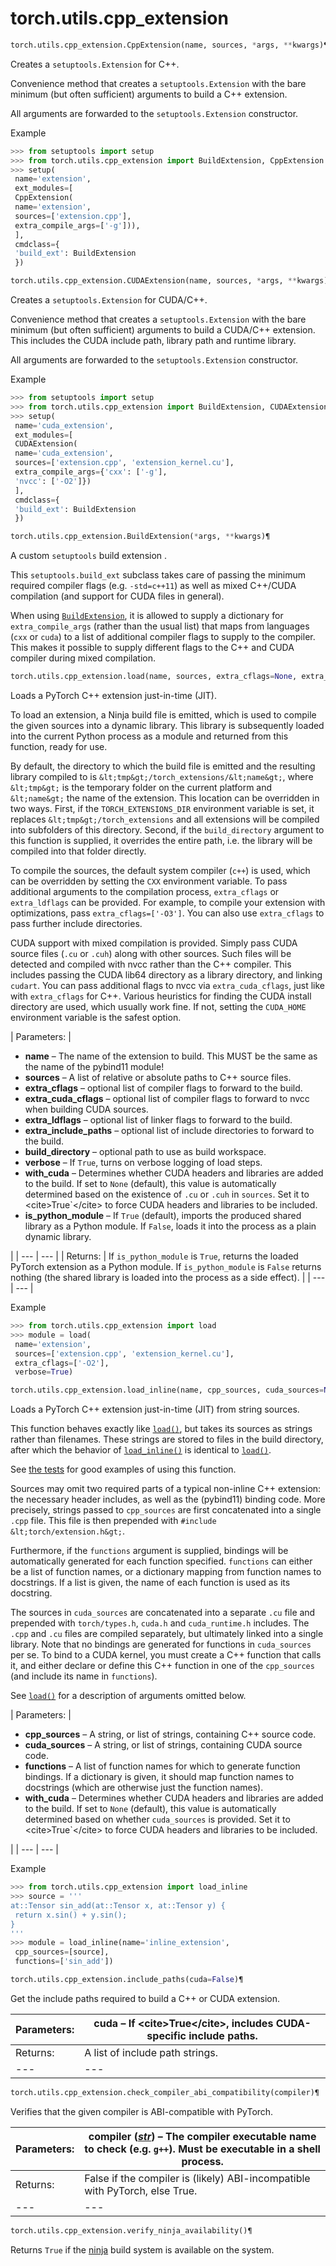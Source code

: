 

# torch.utils.cpp_extension

```py
torch.utils.cpp_extension.CppExtension(name, sources, *args, **kwargs)¶
```

Creates a `setuptools.Extension` for C++.

Convenience method that creates a `setuptools.Extension` with the bare minimum (but often sufficient) arguments to build a C++ extension.

All arguments are forwarded to the `setuptools.Extension` constructor.

Example

```py
>>> from setuptools import setup
>>> from torch.utils.cpp_extension import BuildExtension, CppExtension
>>> setup(
 name='extension',
 ext_modules=[
 CppExtension(
 name='extension',
 sources=['extension.cpp'],
 extra_compile_args=['-g'])),
 ],
 cmdclass={
 'build_ext': BuildExtension
 })

```

```py
torch.utils.cpp_extension.CUDAExtension(name, sources, *args, **kwargs)¶
```

Creates a `setuptools.Extension` for CUDA/C++.

Convenience method that creates a `setuptools.Extension` with the bare minimum (but often sufficient) arguments to build a CUDA/C++ extension. This includes the CUDA include path, library path and runtime library.

All arguments are forwarded to the `setuptools.Extension` constructor.

Example

```py
>>> from setuptools import setup
>>> from torch.utils.cpp_extension import BuildExtension, CUDAExtension
>>> setup(
 name='cuda_extension',
 ext_modules=[
 CUDAExtension(
 name='cuda_extension',
 sources=['extension.cpp', 'extension_kernel.cu'],
 extra_compile_args={'cxx': ['-g'],
 'nvcc': ['-O2']})
 ],
 cmdclass={
 'build_ext': BuildExtension
 })

```

```py
torch.utils.cpp_extension.BuildExtension(*args, **kwargs)¶
```

A custom `setuptools` build extension .

This `setuptools.build_ext` subclass takes care of passing the minimum required compiler flags (e.g. `-std=c++11`) as well as mixed C++/CUDA compilation (and support for CUDA files in general).

When using [`BuildExtension`](#torch.utils.cpp_extension.BuildExtension "torch.utils.cpp_extension.BuildExtension"), it is allowed to supply a dictionary for `extra_compile_args` (rather than the usual list) that maps from languages (`cxx` or `cuda`) to a list of additional compiler flags to supply to the compiler. This makes it possible to supply different flags to the C++ and CUDA compiler during mixed compilation.

```py
torch.utils.cpp_extension.load(name, sources, extra_cflags=None, extra_cuda_cflags=None, extra_ldflags=None, extra_include_paths=None, build_directory=None, verbose=False, with_cuda=None, is_python_module=True)¶
```

Loads a PyTorch C++ extension just-in-time (JIT).

To load an extension, a Ninja build file is emitted, which is used to compile the given sources into a dynamic library. This library is subsequently loaded into the current Python process as a module and returned from this function, ready for use.

By default, the directory to which the build file is emitted and the resulting library compiled to is `&lt;tmp&gt;/torch_extensions/&lt;name&gt;`, where `&lt;tmp&gt;` is the temporary folder on the current platform and `&lt;name&gt;` the name of the extension. This location can be overridden in two ways. First, if the `TORCH_EXTENSIONS_DIR` environment variable is set, it replaces `&lt;tmp&gt;/torch_extensions` and all extensions will be compiled into subfolders of this directory. Second, if the `build_directory` argument to this function is supplied, it overrides the entire path, i.e. the library will be compiled into that folder directly.

To compile the sources, the default system compiler (`c++`) is used, which can be overridden by setting the `CXX` environment variable. To pass additional arguments to the compilation process, `extra_cflags` or `extra_ldflags` can be provided. For example, to compile your extension with optimizations, pass `extra_cflags=['-O3']`. You can also use `extra_cflags` to pass further include directories.

CUDA support with mixed compilation is provided. Simply pass CUDA source files (`.cu` or `.cuh`) along with other sources. Such files will be detected and compiled with nvcc rather than the C++ compiler. This includes passing the CUDA lib64 directory as a library directory, and linking `cudart`. You can pass additional flags to nvcc via `extra_cuda_cflags`, just like with `extra_cflags` for C++. Various heuristics for finding the CUDA install directory are used, which usually work fine. If not, setting the `CUDA_HOME` environment variable is the safest option.

| Parameters: | 

*   **name** – The name of the extension to build. This MUST be the same as the name of the pybind11 module!
*   **sources** – A list of relative or absolute paths to C++ source files.
*   **extra_cflags** – optional list of compiler flags to forward to the build.
*   **extra_cuda_cflags** – optional list of compiler flags to forward to nvcc when building CUDA sources.
*   **extra_ldflags** – optional list of linker flags to forward to the build.
*   **extra_include_paths** – optional list of include directories to forward to the build.
*   **build_directory** – optional path to use as build workspace.
*   **verbose** – If `True`, turns on verbose logging of load steps.
*   **with_cuda** – Determines whether CUDA headers and libraries are added to the build. If set to `None` (default), this value is automatically determined based on the existence of `.cu` or `.cuh` in `sources`. Set it to &lt;cite&gt;True`&lt;/cite&gt; to force CUDA headers and libraries to be included.
*   **is_python_module** – If `True` (default), imports the produced shared library as a Python module. If `False`, loads it into the process as a plain dynamic library.

 |
| --- | --- |
| Returns: | If `is_python_module` is `True`, returns the loaded PyTorch extension as a Python module. If `is_python_module` is `False` returns nothing (the shared library is loaded into the process as a side effect). |
| --- | --- |

Example

```py
>>> from torch.utils.cpp_extension import load
>>> module = load(
 name='extension',
 sources=['extension.cpp', 'extension_kernel.cu'],
 extra_cflags=['-O2'],
 verbose=True)

```

```py
torch.utils.cpp_extension.load_inline(name, cpp_sources, cuda_sources=None, functions=None, extra_cflags=None, extra_cuda_cflags=None, extra_ldflags=None, extra_include_paths=None, build_directory=None, verbose=False, with_cuda=None, is_python_module=True)¶
```

Loads a PyTorch C++ extension just-in-time (JIT) from string sources.

This function behaves exactly like [`load()`](#torch.utils.cpp_extension.load "torch.utils.cpp_extension.load"), but takes its sources as strings rather than filenames. These strings are stored to files in the build directory, after which the behavior of [`load_inline()`](#torch.utils.cpp_extension.load_inline "torch.utils.cpp_extension.load_inline") is identical to [`load()`](#torch.utils.cpp_extension.load "torch.utils.cpp_extension.load").

See [the tests](https://github.com/pytorch/pytorch/blob/master/test/test_cpp_extensions.py) for good examples of using this function.

Sources may omit two required parts of a typical non-inline C++ extension: the necessary header includes, as well as the (pybind11) binding code. More precisely, strings passed to `cpp_sources` are first concatenated into a single `.cpp` file. This file is then prepended with `#include &lt;torch/extension.h&gt;`.

Furthermore, if the `functions` argument is supplied, bindings will be automatically generated for each function specified. `functions` can either be a list of function names, or a dictionary mapping from function names to docstrings. If a list is given, the name of each function is used as its docstring.

The sources in `cuda_sources` are concatenated into a separate `.cu` file and prepended with `torch/types.h`, `cuda.h` and `cuda_runtime.h` includes. The `.cpp` and `.cu` files are compiled separately, but ultimately linked into a single library. Note that no bindings are generated for functions in `cuda_sources` per se. To bind to a CUDA kernel, you must create a C++ function that calls it, and either declare or define this C++ function in one of the `cpp_sources` (and include its name in `functions`).

See [`load()`](#torch.utils.cpp_extension.load "torch.utils.cpp_extension.load") for a description of arguments omitted below.

| Parameters: | 

*   **cpp_sources** – A string, or list of strings, containing C++ source code.
*   **cuda_sources** – A string, or list of strings, containing CUDA source code.
*   **functions** – A list of function names for which to generate function bindings. If a dictionary is given, it should map function names to docstrings (which are otherwise just the function names).
*   **with_cuda** – Determines whether CUDA headers and libraries are added to the build. If set to `None` (default), this value is automatically determined based on whether `cuda_sources` is provided. Set it to &lt;cite&gt;True`&lt;/cite&gt; to force CUDA headers and libraries to be included.

 |
| --- | --- |

Example

```py
>>> from torch.utils.cpp_extension import load_inline
>>> source = '''
at::Tensor sin_add(at::Tensor x, at::Tensor y) {
 return x.sin() + y.sin();
}
'''
>>> module = load_inline(name='inline_extension',
 cpp_sources=[source],
 functions=['sin_add'])

```

```py
torch.utils.cpp_extension.include_paths(cuda=False)¶
```

Get the include paths required to build a C++ or CUDA extension.

| Parameters: | **cuda** – If &lt;cite&gt;True&lt;/cite&gt;, includes CUDA-specific include paths. |
| --- | --- |
| Returns: | A list of include path strings. |
| --- | --- |

```py
torch.utils.cpp_extension.check_compiler_abi_compatibility(compiler)¶
```

Verifies that the given compiler is ABI-compatible with PyTorch.

| Parameters: | **compiler** ([_str_](https://docs.python.org/3/library/stdtypes.html#str "(in Python v3.7)")) – The compiler executable name to check (e.g. `g++`). Must be executable in a shell process. |
| --- | --- |
| Returns: | False if the compiler is (likely) ABI-incompatible with PyTorch, else True. |
| --- | --- |

```py
torch.utils.cpp_extension.verify_ninja_availability()¶
```

Returns `True` if the [ninja](https://ninja-build.org/) build system is available on the system.


